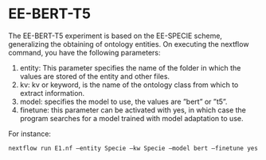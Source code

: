 # EE-BERT-T5

The EE-BERT-T5 experiment is based on the EE-SPECIE scheme, generalizing the obtaining of ontology entities. On executing the nextflow command, you have the following parameters:
1. entity: This parameter specifies the name of the folder in which the values are stored
of the entity and other files.
2. kv: kv or keyword, is the name of the ontology class from which to extract information.
3. model: specifies the model to use, the values are ”bert” or ”t5”.
4. finetune: this parameter can be activated with yes, in which case the program searches for a model
trained with model adaptation to use.

For instance:

```
nextflow run E1.nf –entity Specie –kw Specie –model bert –finetune yes
```

